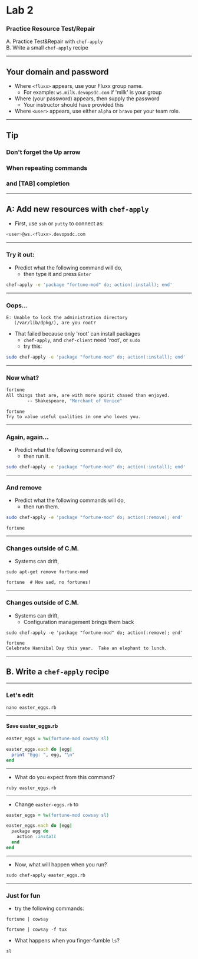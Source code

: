 # Lab 2

### Practice Resource Test/Repair

A. Practice Test&Repair with `chef-apply`<br>
B. Write a small `chef-apply` recipe

----

## Your domain and password

- Where `<fluxx>` appears, use your Fluxx group name.
  - For example: `ws.milk.devopsdc.com` if 'milk' is your group
- Where (your password) appears, then supply the password
  - Your instructor should have provided this
- Where `<user>` appears, use either `alpha` or `bravo` per your team role.

----

## Tip

### Don't forget the Up arrow
### When repeating commands
### and [TAB] completion

---

## A: Add new resources with `chef-apply`

- First, use `ssh` or `putty` to connect as:

```bash
<user>@ws.<fluxx>.devopsdc.com
```

----

### Try it out:

- Predict what the following command will do,
  - then type it and press `Enter`

```bash
chef-apply -e 'package "fortune-mod" do; action(:install); end'
```

----

### Oops...

```
E: Unable to lock the administration directory
   (/var/lib/dpkg/), are you root?
```

- That failed because only 'root' can install packages
  - `chef-apply`, and `chef-client` need 'root', or `sudo`
  - try this:

```bash
sudo chef-apply -e 'package "fortune-mod" do; action(:install); end'
```

----

### Now what?

```bash
fortune
All things that are, are with more spirit chased than enjoyed.
		-- Shakespeare, "Merchant of Venice"
```
```
fortune
Try to value useful qualities in one who loves you.
```

----

### Again, again...

- Predict what the following command will do,
  - then run it.

```bash
sudo chef-apply -e 'package "fortune-mod" do; action(:install); end'
```

----

### And remove

- Predict what the following commands will do,
  - then run them.

```bash
sudo chef-apply -e 'package "fortune-mod" do; action(:remove); end'
```
```
fortune
```

----

### Changes outside of C.M.

- Systems can drift,

```
sudo apt-get remove fortune-mod
```
```
fortune  # How sad, no fortunes!
```


----

### Changes outside of C.M.

- Systems can drift,
  - Configuration management brings them back
```
sudo chef-apply -e 'package "fortune-mod" do; action(:remove); end'
```
```
fortune
Celebrate Hannibal Day this year.  Take an elephant to lunch.
```

---

## B. Write a `chef-apply` recipe

----

### Let's edit

```
nano easter_eggs.rb
```

----

#### Save easter_eggs.rb

```ruby
easter_eggs = %w(fortune-mod cowsay sl)

easter_eggs.each do |egg|
  print "Egg: ", egg, "\n"
end
```

----

- What do you expect from this command?
```
ruby easter_eggs.rb
```

----

- Change `easter-eggs.rb` to

```ruby
easter_eggs = %w(fortune-mod cowsay sl)

easter_eggs.each do |egg|
  package egg do
    action :install
  end
end
```

----

- Now, what will happen when you run?
```
sudo chef-apply easter_eggs.rb
```

----

### Just for fun

- try the following commands:
```
fortune | cowsay
```
```
fortune | cowsay -f tux
```
- What happens when you finger-fumble `ls`?
```
sl
```
